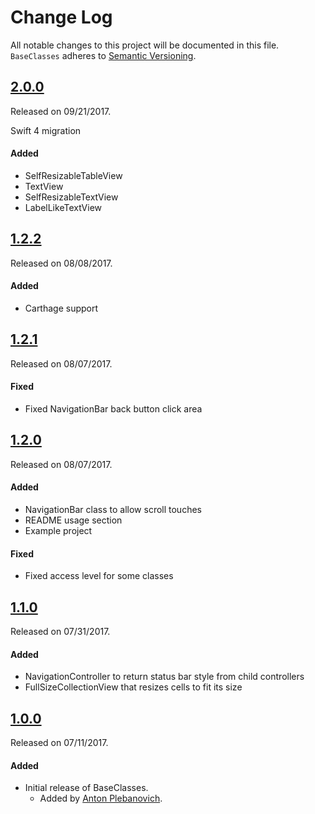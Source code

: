 # Change Log
All notable changes to this project will be documented in this file.
`BaseClasses` adheres to [Semantic Versioning](http://semver.org/).

## [2.0.0](https://github.com/APUtils/BaseClasses/releases/tag/2.0.0)
Released on 09/21/2017.

Swift 4 migration

#### Added
- SelfResizableTableView
- TextView
- SelfResizableTextView
- LabelLikeTextView

## [1.2.2](https://github.com/APUtils/BaseClasses/releases/tag/1.2.2)
Released on 08/08/2017.

#### Added
- Carthage support

## [1.2.1](https://github.com/APUtils/BaseClasses/releases/tag/1.2.1)
Released on 08/07/2017.

#### Fixed
- Fixed NavigationBar back button click area

## [1.2.0](https://github.com/APUtils/BaseClasses/releases/tag/1.2.0)
Released on 08/07/2017.

#### Added
- NavigationBar class to allow scroll touches
- README usage section
- Example project

#### Fixed
- Fixed access level for some classes

## [1.1.0](https://github.com/APUtils/BaseClasses/releases/tag/1.1.0)
Released on 07/31/2017.

#### Added
- NavigationController to return status bar style from child controllers
- FullSizeCollectionView that resizes cells to fit its size

## [1.0.0](https://github.com/APUtils/BaseClasses/releases/tag/1.0.0)
Released on 07/11/2017.

#### Added
- Initial release of BaseClasses.
  - Added by [Anton Plebanovich](https://github.com/anton-plebanovich).
